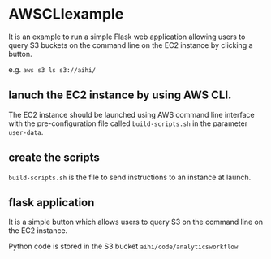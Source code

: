 # AWSCLIexample
It is an example to run a simple Flask web application allowing users to query S3 buckets on the command line on the EC2 instance by clicking a button.

e.g. `aws s3 ls s3://aihi/`
## lanuch the EC2 instance by using AWS CLI.
The EC2 instance should be launched using AWS command line interface with the pre-configuration file called `build-scripts.sh` in the parameter `user-data`.

## create the scripts
`build-scripts.sh` is the file to send instructions to an instance at launch.

## flask application
It is a simple button which allows users to query S3 on the command line on the EC2 instance.

Python code is stored in the S3 bucket `aihi/code/analyticsworkflow`
